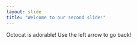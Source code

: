 ```yaml
---
layout: slide
title: "Welcome to our second slide!"
---
```

Octocat is adorable!
Use the left arrow to go back!
